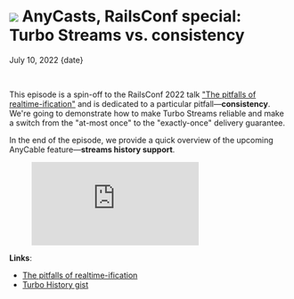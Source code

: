 # <img src="/images/demo.svg" class="blog--title-icon"> AnyCasts, RailsConf special:<br>Turbo Streams vs. consistency

July 10, 2022
{date}

<br/>

<div class="divider"></div>

This episode is a spin-off to the RailsConf 2022 talk ["The pitfalls of realtime-ification"][talk] and is dedicated to a particular pitfall—**consistency**. We're going to demonstrate how to make Turbo Streams reliable and make a switch from the "at-most once" to the "exactly-once" delivery guarantee.

In the end of the episode, we provide a quick overview of the upcoming AnyCable feature—**streams history support**.

<figure class="blog--figure">
  <iframe class="blog--youtube" src="https://youtube.com/embed/dG8kUy2IVhU" title="YouTube video player" frameborder="0" allow="accelerometer; autoplay; clipboard-write; encrypted-media; gyroscope; picture-in-picture" allowfullscreen></iframe>
</figure>

<div class="divider"></div>

**Links**:

- [The pitfalls of realtime-ification][talk]
- [Turbo History gist][gist]

[pro]: https://anycable.io/#pro
[hotwire]: https://hotwired.dev
[turbo-rails]: https://github.com/hotwired/turbo-rails
[talk]: https://noti.st/palkan/MeBUVe/the-pitfalls-of-realtime-ification
[gist]: https://gist.github.com/palkan/65934d1f23b57e59756a61053e79a2d1
